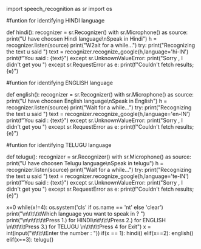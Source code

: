 import speech_recognition as sr
import os

#funtion for identifying HINDI language

def hindi():
    recognizer = sr.Recognizer()
    with sr.Microphone() as source:
        print("U have choosen Hindi language\nSpeak in Hindi")
        h = recognizer.listen(source)
        print("W2ait for a while...")
    try:
        print("Recognizing the text u said ")
        text = recognizer.recognize_google(h,language='hi-IN')
        print(f"You said : {text}")
    except sr.UnknownValueError:
        print("Sorry , I didn't get you ")
    except sr.RequestError as e:
        print(f"Couldn't fetch results; {e}")

#funtion for identifying ENGLISH language
        
def english():
    recognizer = sr.Recognizer()
    with sr.Microphone() as source:
        print("U have choosen English language\nSpeak in English")
        h = recognizer.listen(source)
        print("Wait for a while...")
    try:
        print("Recognizing the text u said ")
        text = recognizer.recognize_google(h,language='en-IN')
        print(f"You said : {text}")
    except sr.UnknownValueError:
        print("Sorry , I didn't get you ")
    except sr.RequestError as e:
        print(f"Couldn't fetch results; {e}")

#funtion for identifying TELUGU language

def telugu():
    recognizer = sr.Recognizer()
    with sr.Microphone() as source:
        print("U have choosen Telugu language\nSpeak in telugu")
        h = recognizer.listen(source)
        print("Wait for a while...")
    try:
        print("Recognizing the text u said ")
        text = recognizer.recognize_google(h,language='te-IN')
        print(f"You said : {text}")
    except sr.UnknownValueError:
        print("Sorry , I didn't get you ")
    except sr.RequestError as e:
        print(f"Couldn't fetch results; {e}")

x=0
while(x!=4):
    os.system('cls' if os.name == 'nt' else 'clear')
    print("\n\t\t\t\tWhich language you want to speak in ? ")
    print("\n\n\t\t\t\tPress 1.) for HINDI\n\t\t\t\tPress 2.) for ENGLISH \n\t\t\t\tPress 3.) for TELUGU \n\t\t\t\tPress 4 for Exit")
    x = int(input("\t\t\t\tEnter the number : "))
    if(x == 1):
        hindi()
    elif(x==2):
        english()
    elif(x==3):
        telugu()



